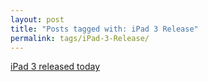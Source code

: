 ```yaml
---
layout: post
title: "Posts tagged with: iPad 3 Release"
permalink: tags/iPad-3-Release/
---
```

[iPad 3 released today](/2012/03/ipad-3-released-today)
